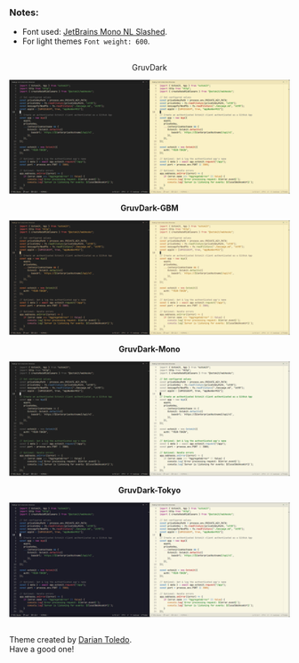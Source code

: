 ### Notes:
- Font used: [JetBrains Mono NL Slashed](https://github.com/sharpjs/JetBrainsMonoSlashed).
- For light themes `Font weight: 600`.

##

<div align="center">GruvDark</div>

![GruvDark](images/gruvdark.jpg)

<p style="text-align:center; font-weight:bold;">GruvDark-GBM</p>

![GruvDark-GBM](images/gruvdark-gbm.jpg)

<p style="text-align:center; font-weight:bold;">GruvDark-Mono</p>

![GruvDark-Mono](images/gruvdark-mono.jpg)

<p style="text-align:center; font-weight:bold;">GruvDark-Tokyo</p>

![GruvDark-Tokyo](images/gruvdark-tokyo.jpg)

## 

Theme created by <a href="https://github.com/darianmorat">Darian Toledo</a>.<br />
Have a good one!
